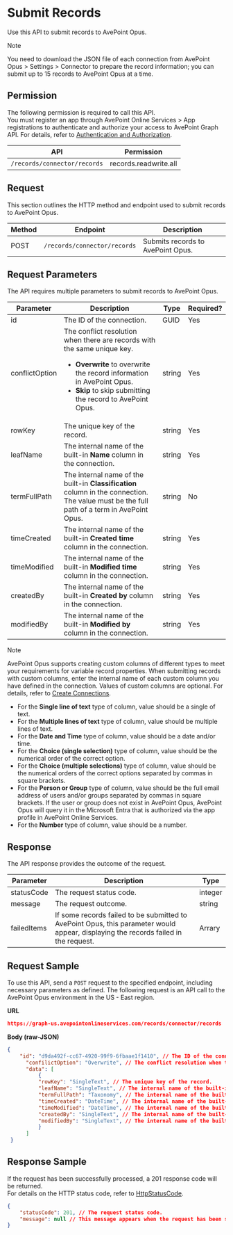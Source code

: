 # Submit Records  

Use this API to submit records to AvePoint Opus.   
> [!NOTE]
> You need to download the JSON file of each connection from AvePoint Opus > Settings > Connector to prepare the record information; you can submit up to 15 records to AvePoint Opus at a time.  

## Permission

The following permission is required to call this API.  
You must register an app through AvePoint Online Services > App registrations to authenticate and authorize your access to AvePoint Graph API. For details, refer to [Authentication and Authorization](https://learn.avepoint.com/docs/Use-AvePoint-Graph-API.html#authentication-and-authorization).

| API    | Permission  |
|-------------------|---------------------|
| `/records/connector/records` |  records.readwrite.all |

## Request

This section outlines the HTTP method and endpoint used to submit records to AvePoint Opus.  

| Method | Endpoint | Description |
| --- | --- | --- |
| POST | `/records/connector/records` | Submits records to AvePoint Opus. |

## Request Parameters

The API requires multiple parameters to submit records to AvePoint Opus.  

|Parameter|Description | Type|Required?|
|---|---|---|---|
|id|The ID of the connection. |GUID|Yes|
|conflictOption|The conflict resolution when there are records with the same unique key.<ul><li> **Overwrite** to overwrite the record information in AvePoint Opus.</li><li> **Skip** to skip submitting the record to AvePoint Opus. </li></ul>|string|Yes|
|rowKey|The unique key of the record.|string|Yes|
|leafName|The internal name of the built-in **Name** column in the connection.|string|Yes|
|termFullPath|The internal name of the built-in **Classification**  column in the connection. The value must be the full path of a term in AvePoint Opus.|string|No|
|timeCreated| The internal name of the built-in **Created time** column in the connection. |string |Yes|  
|timeModified|The internal name of the built-in **Modified time** column in the connection. |string|Yes|
|createdBy|The internal name of the built-in **Created by** column in the connection.|string|Yes|
|modifiedBy|The internal name of the built-in **Modified by** column in the connection.|string|Yes|  

[comment: the confilictOption in the response contains spelling error, but we have to keep it now]: #

> [!NOTE] 
> AvePoint Opus supports creating custom columns of different types to meet your requirements for variable record properties. When submitting records with custom columns, enter the internal name of each custom column you have defined in the connection. Values of custom columns are optional. For details, refer to [Create Connections](https://cdn.avepoint.com/assets/webhelp/avepoint-opus/index.htm#!Documents/createconnections.htm).
>- For the **Single line of text** type of column, value should be a single of text. 
>- For the **Multiple lines of text** type of column, value should be multiple lines of text. 
>- For the **Date and Time** type of column, value should be a date and/or time. 
>- For the **Choice (single selection)** type of column, value should be the numerical order of the correct option. 
>- For the **Choice (multiple selections)** type of column, value should be the numerical orders of the correct options separated by commas in square brackets. 
>- For the **Person or Group** type of column, value should be the full email address of users and/or groups separated by commas in square brackets. If the user or group does not exist in AvePoint Opus, AvePoint Opus will query it in the Microsoft Entra that is authorized via the app profile in AvePoint Online Services. 
>- For the **Number** type of column, value should be a number.

## Response

The API response provides the outcome of the request. 

| Parameter |Description |Type | 
|-----|----------|--------| 
| statusCode | The request status code. | integer  | 
| message   | The request outcome.  | string  | 
| failedItems | If some records failed to be submitted to AvePoint Opus, this parameter would appear, displaying the records failed in the request. | Arrary|

## Request Sample

To use this API, send a `POST` request to the specified endpoint, including necessary parameters as defined. The following request is an API call to the AvePoint Opus environment in the US - East region. 

**URL**

```json
https://graph-us.avepointonlineservices.com/records/connector/records
```
**Body (raw-JSON)**

```json
{  
    "id": "d9da492f-cc67-4920-99f9-6fbaae1f1410", // The ID of the connection.
      "confilictOption": "Overwrite", // The conflict resolution when there are records with the same unique key. Overwrite is to overwrite the record information in AvePoint Opus.
      "data": [
          {
          "rowKey": "SingleText", // The unique key of the record.
          "leafName": "SingleText", // The internal name of the built-in Name column in the connection.
          "termFullPath": "Taxonomy", // The internal name of the built-in Classification column in the connection.
          "timeCreated": "DateTime", // The internal name of the built-in Created time column in the connection. 
          "timeModified": "DateTime", // The internal name of the built-in Modified time column in the connection.
          "createdBy": "SingleText", // The internal name of the built-in Created by column in the connection.
          "modifiedBy": "SingleText", // The internal name of the built-in Modified by column in the connection.
          }
      ]
 }
```

## Response Sample

If the request has been successfully processed, a 201 response code will be returned.  
For details on the HTTP status code, refer to [HttpStatusCode](https://learn.avepoint.com/docs/Use-AvePoint-Graph-API.html#http-status-code).  

```json
{
    "statusCode": 201, // The request status code.
    "message": null // This message appears when the request has been successfully processed.
}